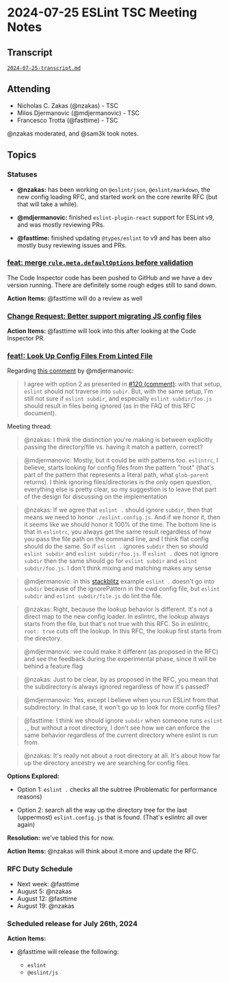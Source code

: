 # 2024-07-25 ESLint TSC Meeting Notes

## Transcript

[`2024-07-25-transcript.md`](2024-07-25-transcript.md)

## Attending

- Nicholas C. Zakas (@nzakas) - TSC
- Milos Djermanovic (@mdjermanovic) - TSC
- Francesco Trotta (@fasttime) - TSC

@nzakas moderated, and @sam3k took notes.

## Topics

### Statuses

* **@nzakas:**  has been working on `@eslint/json`, `@eslint/markdown`, the new config loading RFC, and started work on the core rewrite RFC (but that will take a while).

* **@mdjermanovic:** finished `eslint-plugin-react` support for ESLint v9, and was mostly reviewing PRs.

* **@fasttime:** finished updating `@types/eslint` to v9 and has been also mostly busy reviewing issues and PRs.


### [feat: merge `rule.meta.defaultOptions` before validation](https://github.com/eslint/eslintrc/pull/166)

The Code Inspector code has been pushed to GitHub and we have a dev version running. There are definitely some rough edges still to sand down.

**Action Items:** @fasttime will do a review as well

### [Change Request: Better support migrating JS config files](https://github.com/eslint/rewrite/issues/64)

**Action Items:** @fasttime will look into this after looking at the Code Inspector PR.

### [feat!: Look Up Config Files From Linted File](https://github.com/eslint/rfcs/pull/120)

Regarding [this comment](https://github.com/eslint/rfcs/pull/120#issuecomment-2251117016) by @mdjermanovic:

> I agree with option 2 as presented in [#120 (comment)](https://github.com/eslint/rfcs/pull/120#issuecomment-2221153450): with that setup, `eslint` should not traverse into `subir`. But, with the same setup, I'm still not sure if `eslint subdir`, and especially `eslint subdir/foo.js` should result in files being ignored (as in the FAQ of this RFC document).

Meeting thread:

> @nzakas: I think the distinction you're making is between explicitly passing the directory/file vs. having it match a pattern, correct?

> @mdjermanovic: Mostly, but it could be with patterns too. `eslintrc`, I believe, starts looking for config files from the pattern "root" (that's part of the pattern that represents a literal path, what `glob-parent` returns). I think ignoring files/directories is the only open question, everything else is pretty clear, so my suggestion is to leave that part of the design for discussing on the implementation

> @nzakas: If we agree that `eslint .` should ignore `subdir`, then that means we need to honor `./eslint.config.js`. And if we honor it, then it seems like we should honor it 100% of the time. The bottom line is that in `eslintrc`, you always get the same result regardless of how you pass the file path on the command line, and I think flat config should do the same. So if `eslint .` ignores `subdir` then so should `eslint subdir` and `eslint subdir/foo.js`. If `eslint .` does not ignore `subdir` then the same should go for `eslint subdir` and `eslint subdir/foo.js`. I don't think mixing and matching makes any sense

> @mdjermanovic: in this [stackblitz](https://stackblitz.com/edit/stackblitz-starters-wjz9em?file=.eslintrc.json,package.json,subdir%2F.eslintrc.json) example `eslint .` doesn't go into `subdir` because of the ignorePattern in the cwd config file, but `eslint subdir` and `eslint subdir/file.js` do lint the file. 

> @nzakas: Right, because the lookup behavior is different. It's not a direct map to the new config loader. In eslintrc, the lookup always starts from the file, but that's not true with this RFC. So in eslintrc, `root: true` cuts off the lookup. In this RFC, the lookup first starts from the directory.

> @mdjermanovic: we could make it different (as proposed in the RFC) and see the feedback during the experimental phase, since it will be behind a feature flag

> @nzakas: Just to be clear, by as proposed in the RFC, you mean that the subdirectory is always ignored regardless of how it's passed?

> @mdjermanovic: Yes, except I believe when you run ESLint from that subdirectory. In that case, it won't go up to look for more config files?

> @fasttime: I think we should ignore `subdir` when someone runs `eslint .`, but without a root directory, I don't see how we can enforce the same behavior regardless of the current directory where eslint is run from.

> @nzakas: It's really not about a root directory at all. It's about how far up the directory ancestry we are searching for config files.

**Options Explored:**

* Option 1: `eslint .` checks all the subtree (Problematic for performance reasons)

* Option 2: search all the way up the directory tree for the last (uppermost) `eslint.config.js` that is found. (That's eslintrc all over again)

**Resolution:** we've tabled this for now.

**Action Items:** @nzakas will think about it more and update the RFC.

### RFC Duty Schedule

* Next week: @fasttime
* August 5: @nzakas
* August 12: @fasttime 
* August 19: @nzakas

### Scheduled release for July 26th, 2024

**Action Items:**

- @fasttime will release the following:

  - `eslint`
  - `@eslint/js`